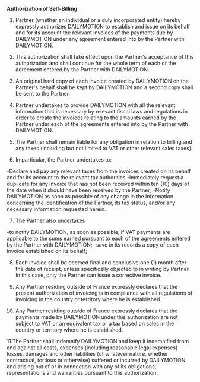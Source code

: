 **Authorization of Self-Billing**

1. Partner (whether an individual or a duly incorporated entity) hereby expressly authorizes DAILYMOTION to establish and issue on its behalf and for its account the relevant invoices of the payments due by DAILYMOTION under any agreement entered into by the Partner with DAILYMOTION.

2. This authorization shall take effect upon the Partner's acceptance of this authorization and shall continue for the whole term of each of the agreement entered by the Partner with DAILYMOTION.

3. An original hard copy of each invoice created by DAILYMOTION on the Partner's behalf shall be kept by DAILYMOTION and a second copy shall be sent to the Partner.

4. Partner undertakes to provide DAILYMOTION with all the relevant information that is necessary by relevant fiscal laws and regulations in order to create the invoices relating to the amounts earned by the Partner under each of the agreements entered into by the Partner with DAILYMOTION.

5. The Partner shall remain liable for any obligation in relation to billing and any taxes (including but not limited to VAT or other relevant sales taxes).

6. In particular, the Partner undertakes to:

  -Declare and pay any relevant taxes from the invoices created on its behalf and for its account to the relevant tax authorities
  -Immediately request a duplicate for any invoice that has not been received within ten (10) days of the date when it should have been received by the Partner;
  -Notify DAILYMOTION as soon as possible of any change in the information concerning the identification of the Partner, its tax status, and/or any necessary information requested herein.

7. The Partner also undertakes

  -to notify DAILYMOTION,  as soon as possible, if VAT payments are applicable to the sums earned pursuant to each of the agreements entered by the Partner with DAILYMOTION;
  -save in its records a copy of each invoice established on its behalf;

8. Each invoice shall be deemed final and conclusive one (1) month after the date of receipt, unless specifically objected to in writing by Partner.
In this case, only the Partner can issue a corrective invoice.

9. Any Partner residing outside of France expressly declares that the present authorization of invoicing is in compliance with all regulations of invoicing in the country or territory where he is established.

10. Any Partner residing outside of France expressly declares that the payments made by DAILYMOTION under this authorization are not subject to VAT or an equivalent tax or a tax based on sales in the country or territory where he is established.

11.The Partner shall indemnify DAILYMOTION and keep it indemnified from and against all costs, expenses (including reasonable legal expenses) losses, damages and other liabilities (of whatever nature, whether contractual, tortious or otherwise) suffered or incurred by DAILYMOTION and arising out of or in connection with any of its obligations, representations and warranties pursuant to this authorization.
